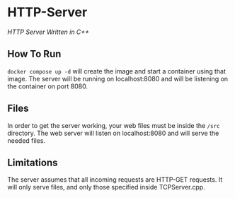 # HTTP-Server
*HTTP Server Written in C++*

## How To Run
```docker compose up -d``` will create the image and start a container using that image.
The server will be running on localhost:8080 and will be listening on the container on port 8080.

## Files
In order to get the server working, your web files must be inside the ```/src``` directory.
The web server will listen on localhost:8080 and will serve the needed files.

## Limitations
The server assumes that all incoming requests are HTTP-GET requests. It will only serve files, and only those specified inside TCPServer.cpp.
